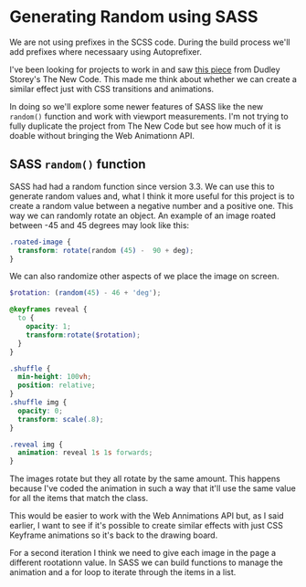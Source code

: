 # Generating Random using SASS

<div class="message info">
  <p>We are not using prefixes in the SCSS code. During the build process we'll add prefixes where necessaary using Autoprefixer.</p>
</div>

I've been looking for projects to work in and saw [this piece](http://thenewcode.com/1093/Random-Stacked-Images-with-the-Web-Animation-API-and-Progressive-JS) from Dudley Storey's The New Code. This made me think about whether we can create a similar effect just with CSS transitions and animations.

In doing so we'll explore some newer features of SASS like the new `random()` function and work with viewport measurements. I'm not trying to fully duplicate the project from The New Code but see how much of it is doable without bringing the Web Animationn API.

## SASS `random()` function

SASS had had a random function since version 3.3. We can use this to generate random values and, what I think it more useful for this project is to create a random value between a negative number and a positive one. This way we can randomly rotate an object. An example of an image roated between -45 and 45 degrees may look like this:

```scss
.roated-image {
  transform: rotate(random (45) -  90 + deg);
}
```

We can also randomize other aspects of we place the image on screen.

```scss
$rotation: (random(45) - 46 + 'deg');

@keyframes reveal {
  to {
    opacity: 1;
    transform:rotate($rotation);
  }
}

.shuffle {
  min-height: 100vh;
  position: relative;
}
.shuffle img {
  opacity: 0;
  transform: scale(.8);
}

.reveal img {
  animation: reveal 1s 1s forwards;
}
```

The images rotate but they all rotate by the same amount. This happens because I've coded the animation in such a way that it'll use the same value for all the items that match the class.

This would be easier to work with the Web Annimations API but, as I said earlier, I want to see if it's possible to create similar effects with just CSS Keyframe animations so it's back to the drawing board.

For a second iteration I think we need to give each image in the page a different rootationn value. In SASS we can build functions to manage the animation and a for loop to iterate through the items in a list.
